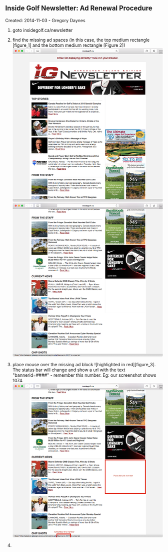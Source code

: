 Inside Golf Newsletter: Ad Renewal Procedure
--------------------------------------------
Created: 2014-11-03 - Gregory Daynes

1. goto insidegolf.ca/newsletter

2. find the missing ad spaces (in this case, the top medium rectangle [figure_1] and the bottom medium rectangle [Figure 2])
![Fig.1: Loaded page, missing ad top right](figure_1.png)
![Fig.2: Loaded page, missing ad bottom right](figure_2.png)

3. place mouse over the missing ad block ![highlighted in red][figure_3]. The status bar will change and show a url with the text "bannerid=####" - remember this number. Eg: our screenshot shows  1074.
![Fig.3: Missing ad, and status bar text on mouseover](figure_3.png)

4. 



